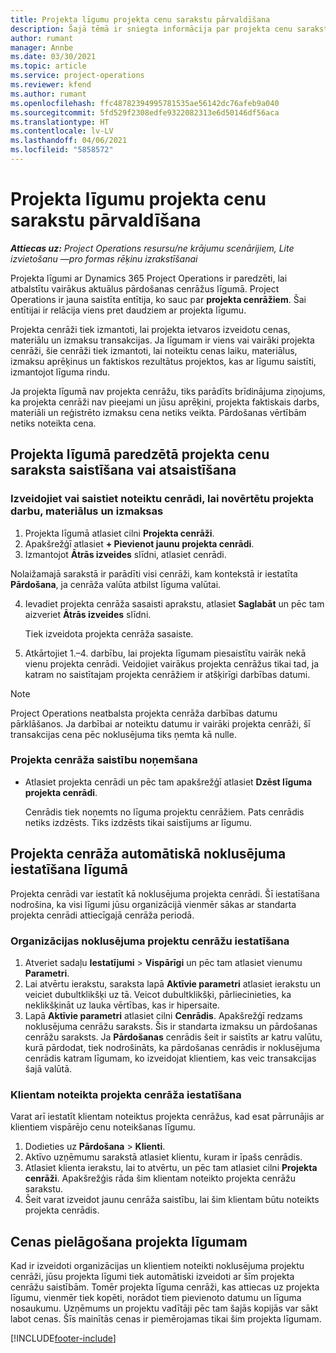 ```yaml
---
title: Projekta līgumu projekta cenu sarakstu pārvaldīšana
description: Šajā tēmā ir sniegta informācija par projekta cenu sarakstu pārvaldību projekta līgumos.
author: rumant
manager: Annbe
ms.date: 03/30/2021
ms.topic: article
ms.service: project-operations
ms.reviewer: kfend
ms.author: rumant
ms.openlocfilehash: ffc48782394995781535ae56142dc76afeb9a040
ms.sourcegitcommit: 5fd529f2308edfe9322082313e6d50146df56aca
ms.translationtype: HT
ms.contentlocale: lv-LV
ms.lasthandoff: 04/06/2021
ms.locfileid: "5858572"
---
```

# <a name="manage-project-price-lists-on-project-contracts"></a>Projekta līgumu projekta cenu sarakstu pārvaldīšana

_**Attiecas uz:** Project Operations resursu/ne krājumu scenārijiem, Lite izvietošanu —pro formas rēķinu izrakstīšanai_

Projekta līgumi ar Dynamics 365 Project Operations ir paredzēti, lai atbalstītu vairākus aktuālus pārdošanas cenrāžus līgumā. Project Operations ir jauna saistīta entītija, ko sauc par **projekta cenrāžiem**. Šai entītijai ir relācija viens pret daudziem ar projekta līgumu.

Projekta cenrāži tiek izmantoti, lai projekta ietvaros izveidotu cenas, materiālu un izmaksu transakcijas. Ja līgumam ir viens vai vairāki projekta cenrāži, šie cenrāži tiek izmantoti, lai noteiktu cenas laiku, materiālus, izmaksu aprēķinus un faktiskos rezultātus projektos, kas ar līgumu saistīti, izmantojot līguma rindu.

Ja projekta līgumā nav projekta cenrāžu, tiks parādīts brīdinājuma ziņojums, ka projekta cenrāži nav pieejami un jūsu aprēķini, projekta faktiskais darbs, materiāli un reģistrēto izmaksu cena netiks veikta. Pārdošanas vērtībām netiks noteikta cena.

## <a name="associate-or-unassociate-a-project-price-list-on-a-project-contract"></a>Projekta līgumā paredzētā projekta cenu saraksta saistīšana vai atsaistīšana

### <a name="create-or-associate-a-specific-price-list-for-estimating-project-based-work-material-and-expenses"></a>Izveidojiet vai saistiet noteiktu cenrādi, lai novērtētu projekta darbu, materiālus un izmaksas

1. Projekta līgumā atlasiet cilni **Projekta cenrāži**.
2. Apakšrežģī atlasiet **+ Pievienot jaunu projekta cenrādi**.
3. Izmantojot **Ātrās izveides** slīdni, atlasiet cenrādi. 

  Nolaižamajā sarakstā ir parādīti visi cenrāži, kam kontekstā ir iestatīta **Pārdošana**, ja cenrāža valūta atbilst līguma valūtai.
  
4. Ievadiet projekta cenrāža sasaisti aprakstu, atlasiet **Saglabāt** un pēc tam aizveriet **Ātrās izveides** slīdni.

   Tiek izveidota projekta cenrāža sasaiste.
   
5. Atkārtojiet 1.–4. darbību, lai projekta līgumam piesaistītu vairāk nekā vienu projekta cenrādi. Veidojiet vairākus projekta cenrāžus tikai tad, ja katram no saistītajam projekta cenrāžiem ir atšķirīgi darbības datumi.

> [!NOTE]
> Project Operations neatbalsta projekta cenrāža darbības datumu pārklāšanos. Ja darbībai ar noteiktu datumu ir vairāki projekta cenrāži, šī transakcijas cena pēc noklusējuma tiks ņemta kā nulle.

### <a name="remove-a-project-price-list-association"></a>Projekta cenrāža saistību noņemšana

- Atlasiet projekta cenrādi un pēc tam apakšrežģī atlasiet **Dzēst līguma projekta cenrādi**. 

  Cenrādis tiek noņemts no līguma projektu cenrāžiem. Pats cenrādis netiks izdzēsts. Tiks izdzēsts tikai saistījums ar līgumu.

## <a name="set-up-automatic-defaulting-of-project-price-lists-on-a-contract"></a>Projekta cenrāža automātiskā noklusējuma iestatīšana līgumā

Projekta cenrādi var iestatīt kā noklusējuma projekta cenrādi. Šī iestatīšana nodrošina, ka visi līgumi jūsu organizācijā vienmēr sākas ar standarta projekta cenrādi attiecīgajā cenrāža periodā.

### <a name="set-up-the-organizational-default-for-project-price-lists"></a>Organizācijas noklusējuma projektu cenrāžu iestatīšana

1. Atveriet sadaļu **Iestatījumi** > **Vispārīgi** un pēc tam atlasiet vienumu **Parametri**.
2. Lai atvērtu ierakstu, saraksta lapā **Aktīvie parametri** atlasiet ierakstu un veiciet dubultklikšķi uz tā. Veicot dubultklikšķi, pārliecinieties, ka neklikšķināt uz lauka vērtības, kas ir hipersaite. 
3. Lapā **Aktīvie parametri** atlasiet cilni **Cenrādis**. Apakšrežģī redzams noklusējuma cenrāžu saraksts. Šis ir standarta izmaksu un pārdošanas cenrāžu saraksts. Ja **Pārdošanas** cenrādis šeit ir saistīts ar katru valūtu, kurā pārdodat, tiek nodrošināts, ka pārdošanas cenrādis ir noklusējuma cenrādis katram līgumam, ko izveidojat klientiem, kas veic transakcijas šajā valūtā.

### <a name="set-up-a-customer-specific-project-price-list"></a>Klientam noteikta projekta cenrāža iestatīšana

Varat arī iestatīt klientam noteiktus projekta cenrāžus, kad esat pārrunājis ar klientiem vispārējo cenu noteikšanas līgumu.

1. Dodieties uz **Pārdošana** > **Klienti**.
2. Aktīvo uzņēmumu sarakstā atlasiet klientu, kuram ir īpašs cenrādis.
3. Atlasiet klienta ierakstu, lai to atvērtu, un pēc tam atlasiet cilni **Projekta cenrāži**. Apakšrežģis rāda šim klientam noteikto projekta cenrāžu sarakstu. 
4. Šeit varat izveidot jaunu cenrāža saistību, lai šim klientam būtu noteikts projekta cenrādis.

## <a name="custom-pricing-on-a-project-contract"></a>Cenas pielāgošana projekta līgumam

Kad ir izveidoti organizācijas un klientiem noteikti noklusējuma projektu cenrāži, jūsu projekta līgumi tiek automātiski izveidoti ar šīm projekta cenrāžu saistībām. Tomēr projekta līguma cenrāži, kas attiecas uz projekta līgumu, vienmēr tiek kopēti, norādot tiem pievienoto datumu un līguma nosaukumu. Uzņēmums un projektu vadītāji pēc tam šajās kopijās var sākt labot cenas. Šīs mainītās cenas ir piemērojamas tikai šim projekta līgumam.


[!INCLUDE[footer-include](../includes/footer-banner.md)]
